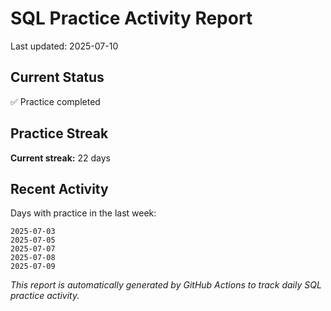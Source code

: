 # SQL Practice Activity Report

Last updated: 2025-07-10

## Current Status

✅ Practice completed

## Practice Streak

**Current streak:** 22 days

## Recent Activity

Days with practice in the last week:

```
2025-07-03
2025-07-05
2025-07-07
2025-07-08
2025-07-09
```

*This report is automatically generated by GitHub Actions to track daily SQL practice activity.*
